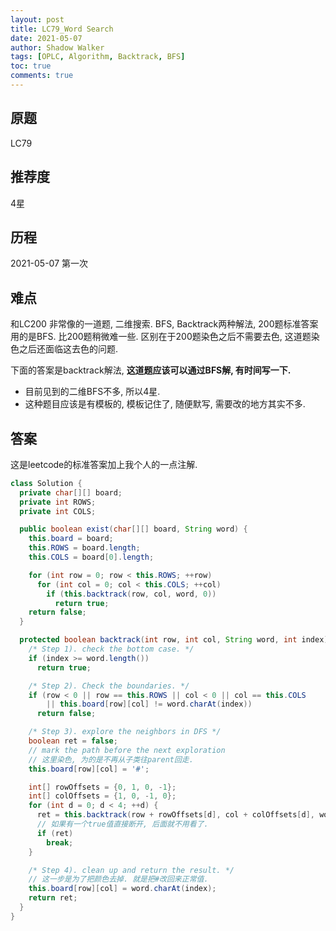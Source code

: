 ```yaml
---
layout: post
title: LC79_Word Search
date: 2021-05-07
author: Shadow Walker
tags: [OPLC, Algorithm, Backtrack, BFS]
toc: true
comments: true
---
```



## 原题
LC79
## 推荐度
4星
## 历程
2021-05-07 第一次

## 难点

和LC200 非常像的一道题, 二维搜索. BFS, Backtrack两种解法, 200题标准答案用的是BFS. 比200题稍微难一些. 区别在于200题染色之后不需要去色, 这道题染色之后还面临这去色的问题. 

下面的答案是backtrack解法, **这道题应该可以通过BFS解, 有时间写一下.**

- 目前见到的二维BFS不多, 所以4星. 
- 这种题目应该是有模板的, 模板记住了, 随便默写, 需要改的地方其实不多. 

## 答案

这是leetcode的标准答案加上我个人的一点注解. 
```java
class Solution {
  private char[][] board;
  private int ROWS;
  private int COLS;

  public boolean exist(char[][] board, String word) {
    this.board = board;
    this.ROWS = board.length;
    this.COLS = board[0].length;

    for (int row = 0; row < this.ROWS; ++row)
      for (int col = 0; col < this.COLS; ++col)
        if (this.backtrack(row, col, word, 0))
          return true;
    return false;
  }

  protected boolean backtrack(int row, int col, String word, int index) {
    /* Step 1). check the bottom case. */
    if (index >= word.length())
      return true;

    /* Step 2). Check the boundaries. */
    if (row < 0 || row == this.ROWS || col < 0 || col == this.COLS
        || this.board[row][col] != word.charAt(index))
      return false;

    /* Step 3). explore the neighbors in DFS */
    boolean ret = false;
    // mark the path before the next exploration
    // 这里染色, 为的是不再从子类往parent回走. 
    this.board[row][col] = '#';

    int[] rowOffsets = {0, 1, 0, -1};
    int[] colOffsets = {1, 0, -1, 0};
    for (int d = 0; d < 4; ++d) {
      ret = this.backtrack(row + rowOffsets[d], col + colOffsets[d], word, index + 1);
      // 如果有一个true值直接断开, 后面就不用看了. 
      if (ret)
        break;
    }

    /* Step 4). clean up and return the result. */
    // 这一步是为了把颜色去掉. 就是把#改回来正常值. 
    this.board[row][col] = word.charAt(index);
    return ret;
  }
}
